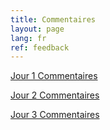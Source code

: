 ```yaml
---
title: Commentaires
layout: page
lang: fr
ref: feedback
---
```

[Jour 1 Commentaires](https://forms.gle/j99RsucRQpTsomGt7)  

[Jour 2 Commentaires](https://forms.gle/8NNgC29ktrqHyLiW9)

[Jour 3 Commentaires](https://forms.gle/jRGER8rvk1G7wFtn7)

<!--
[Jour 4 Commentaires]()

[Jour 5 Commentaires]()

-->
